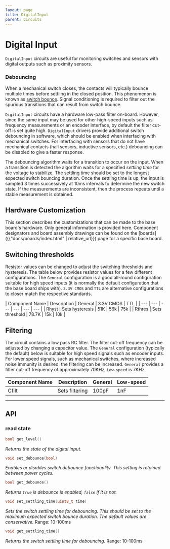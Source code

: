 ```yaml
---
layout: page
title: DigitalInput
parent: Circuits
---
```


# Digital Input

`DigitalInput` circuits are useful for monitoring switches and sensors with digital outputs such as proximity sensors.

### Debouncing
When a mechanical switch closes, the contacts will typically bounce multiple times before settling in the closed position. This phenomenon is known as [switch bounce](https://www.allaboutcircuits.com/technical-articles/switch-bounce-how-to-deal-with-it/). Signal conditioning is required to filter out the spurious transitions that can result from switch bounce. 

`DigitalInput` circuits have a hardware low-pass filter on-board. However, since the same input may be used for other high-speed inputs such as frequency measurements or an encoder interface, by default the filter cut-off is set quite high. `DigitalInput` drivers provide additional switch debouncing in software, which should be enabled when interfacing with mechanical switches. For interfacing with sensors that do not have mechanical contacts (hall sensors, inductive sensors, etc.) debouncing can be disabled to give a faster response.

The debouncing algorithm waits for a transition to occur on the input. When a transition is detected the algorithm waits for a specified *settling time* for the voltage to stabilize. The settling time should be set to the longest expected switch bouncing duration. Once the settling time is up, the input is sampled 3 times successively at 10ms intervals to determine the new switch state. If the measurements are inconsistent, then the process repeats until a stable measurement is obtained.

## Hardware Customization
This section describes the customizations that can be made to the base board's hardware. Only general information is provided here. Component designators and board assembly drawings can be found on the [boards]({{"docs/boards/index.html" | relative_url}}) page for a specific base board.

## Switching thresholds
Resistor values can be changed to adjust the switching thresholds and  hysteresis. The table below provides resistor values for a few different configurations. The `General` configuration is a good all-round configuration suitable for high speed inputs (it is normally the default configuration that the base board ships with). `3.3V CMOS` and `TTL` are alternative configurations to closer match the respective standards.

| Component Name | Description | General | 3.3V CMOS | TTL |
| --- | --- | --- | --- | --- | --- |
| Rhyst | Sets hysteresis | 51K | 56k | 75k | 
| Rthres | Sets threshold | 78.7K | 15k | 10k |

## Filtering
The circuit contains a low pass RC filter. The filter cut-off frequency can be adjusted by changing a capacitor value. The `General` configuration (typically the default) below is suitable for high speed signals such as encoder inputs. For lower speed signals, such as mechanical switches, where increased noise immunity is desired, the filtering can be increased. `General` provides a filter cut-off frequency of approximately 70KHz, `Low-speed` is 7KHz.

| Component Name | Description | General | Low-speed |
| --- | --- | --- | --- | 
| Cfilt | Sets filtering | 100pF | 1nF |

---

## API

### read state
``` cpp
bool get_level()
```
*Returns the state of the digital input.*

``` cpp
void set_debounce(bool)
```
*Enables or disables switch debounce functionality. This setting is retained between power cycles.*

``` cpp
bool get_debounce()
```
*Returns `true` is debounce is enabled, `false` if it is not.*

``` cpp
void set_settling_time(uint8_t time)
```
*Sets the switch settling time for debouncing. This should be set to the maximum expected switch bounce duration. The default values are conservative.*
Range: 10-100ms

``` cpp
void get_settling_time()
```
*Returns the switch settling time for debouncing.* 
Range: 10-100ms